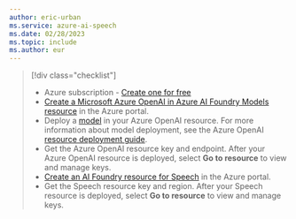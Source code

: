 ```yaml
---
author: eric-urban
ms.service: azure-ai-speech
ms.date: 02/28/2023
ms.topic: include
ms.author: eur
---
```


> [!div class="checklist"]
> * Azure subscription - [Create one for free](https://azure.microsoft.com/free/cognitive-services)
> * [Create a Microsoft Azure OpenAI in Azure AI Foundry Models resource](https://portal.azure.com/#create/Microsoft.CognitiveServicesOpenAI) in the Azure portal. 
> * Deploy a [model](/azure/ai-foundry/openai/concepts/models) in your Azure OpenAI resource. For more information about model deployment, see the Azure OpenAI [resource deployment guide](/azure/ai-foundry/openai/how-to/create-resource).
> * Get the Azure OpenAI resource key and endpoint. After your Azure OpenAI resource is deployed, select **Go to resource** to view and manage keys. 
> * [Create an AI Foundry resource for Speech](https://portal.azure.com/#create/Microsoft.CognitiveServicesAIFoundry) in the Azure portal.
> * Get the Speech resource key and region. After your Speech resource is deployed, select **Go to resource** to view and manage keys. 

